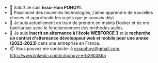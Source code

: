 - 👋 Salut! Je suis **Esso-Ham POHOYI.**
- 👀 Passionné des nouvelles technologies, j'aime apprendre de nouvelles choses et approfondir les sujets que je connais déjà.
- 🌱 Je suis actuellement en train de prendre en maints Docker et de me familiariser avec le fonctionnement des méthodes agiles.
- 💞️ Je suis **inscrit en alternance à l’école WEBFORCE 3** et je **recherche un contrat d'alternance développeur web et mobile pour une année (2022-2023)** dans une entreprise en France.
- 📫 Vous pouvez me contacter à esspohoyi@gmail.com, http://www.linkedin.com/in/pohoyi-e-b290389a

<!---
Esso-Ham/Esso-Ham is a ✨ special ✨ repository because its `README.md` (this file) appears on your GitHub profile.
You can click the Preview link to take a look at your changes.
--->
